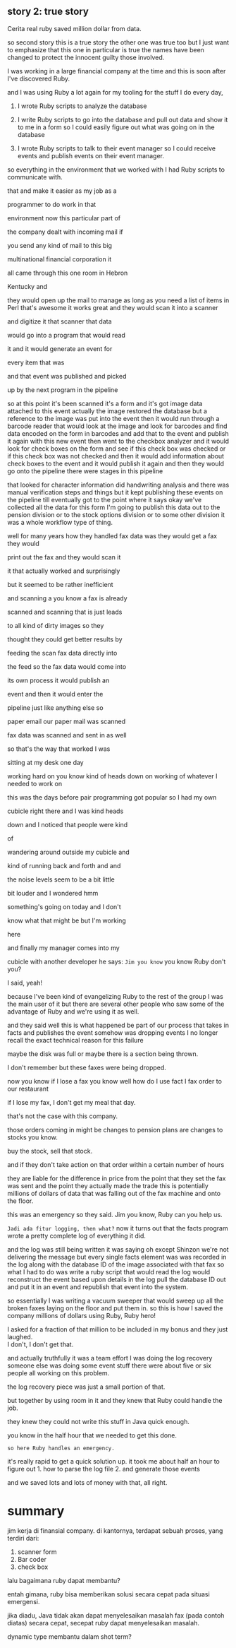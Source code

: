 ## story 2: true story
Cerita real ruby saved million dollar from data.


so second story this is a true story
the other one was true too but I just
want to emphasize that this one in particular is true the names have been
changed to protect the innocent guilty those involved.

I was working in a large financial company at the time and this
is soon after I've discovered Ruby.

and I was using Ruby a lot again for my
tooling for the stuff I do every day, 
1. I wrote Ruby scripts to analyze the database 
2. I write Ruby scripts to go into the database and pull out data and show it
to me in a form so I could easily figure
out what was going on in the database

3. I wrote Ruby scripts to talk to their event manager so I could receive events and publish events on their event manager. 


so everything in the environment that we worked with I had Ruby scripts to communicate with.

that and make it easier as my job as a

programmer to do work in that

environment now this particular part of

the company dealt with incoming mail if

you send any kind of mail to this big

multinational financial corporation it

all came through this one room in Hebron

Kentucky and 

they would open up the mail to manage as long as you need a list of items in Perl that's awesome it works great and they would scan it into a scanner

and digitize it that scanner that data

would go into a program that would read

it and it would generate an event for

every item that was

and that event was published and picked

up by the next program in the pipeline

so at this point it's been scanned it's
a form and it's got image data attached
to this event actually the image
restored the database but a reference to the image was put into the event then it would run through a barcode reader that would look at the image and look for barcodes and find data encoded on the form in barcodes and add that to the event and publish it again with this new event then went to the checkbox analyzer and it would look for check boxes on the form and see if this check box was checked or if this check box was not checked and then it would add information about check boxes to the event and it would publish it again and then they would go onto the pipeline there were stages in this pipeline 

that looked for character information did handwriting analysis 
and there was manual verification steps and things but it kept publishing these events on the pipeline till eventually got to the point where it says okay we've collected all the data for this form I'm going to publish this data out to the pension division or to the stock options division or to some other division it was a whole workflow type of thing. 


well for many years how they handled fax data was they would get a fax they would

print out the fax and they would scan it

it that actually worked and surprisingly

but it seemed to be rather inefficient

and scanning a you know a fax is already

scanned and scanning that is just leads

to all kind of dirty images so they

thought they could get better results by

feeding the scan fax data directly into

the feed so the fax data would come into

its own process it would publish an

event and then it would enter the

pipeline just like anything else so

paper email our paper mail was scanned

fax data was scanned and sent in as well

so that's the way that worked I was

sitting at my desk one day 


working hard
on you know kind of heads down on
working of whatever I needed to work on

this was the days before pair programming got popular so I had my own

cubicle right there and I was kind heads

down and I noticed that people were kind

of

wandering around outside my cubicle and

kind of running back and forth and and

the noise levels seem to be a bit little

bit louder and I wondered hmm

something's going on today and I don't

know what that might be but I'm working

here

and finally my manager comes into my

cubicle with another developer he says: 
`Jim you know` 
you know Ruby don't you? 

I said, yeah! 

because I've been kind of evangelizing Ruby to the rest of the group I was the main user of it but there are several other people who saw some of the advantage of Ruby and we're using it as well. 

and they said well this is what happened be part of our process that takes in facts and publishes the event somehow was dropping events I no longer recall the exact technical reason for this failure 



maybe the disk was full or maybe there is a section being thrown.


I don't remember but these faxes were being dropped. 


now you know if I lose a fax you know well how do I use fact I fax order to our restaurant 

if I lose my fax, I don't get my meal that day. 

that's not the case with this company. 

those orders coming in might be changes to pension plans are changes to stocks you know. 

buy the stock, sell that stock. 

and if they don't take action on that order within a certain number of hours 

they are liable for the difference in price 
from the point that they set the fax was sent and the point they actually made the trade this is potentially millions of dollars of data that was falling out of the fax machine and onto the floor. 

this was an emergency so they said.
Jim you know, Ruby can you help us. 

`Jadi ada fitur logging, then what?`
now it turns out that the facts program wrote a pretty complete log of everything it did.

and the log was still being written it
was saying oh except Shinzon we're not  delivering the message but every single  facts element was was recorded in the  log along with the database ID of the  image associated with that fax so what I  had to do was write a ruby script that  would read the log  would reconstruct the event based upon  details in the log pull the database ID  out and put it in an event and republish  that event into the system. 

so essentially I was writing a vacuum sweeper that would sweep up all the broken faxes laying on the floor and put them in.  so this is how I saved the company millions of dollars using Ruby, Ruby hero! 


I asked for a fraction of that million to be included in my bonus and they just laughed.   
I don't, I don't get that. 

and actually truthfully it was a team  effort I was doing the log recovery  someone else was doing some event stuff there were about five or six people all working on this problem. 

the log recovery piece was just a small portion of that. 

but together by using room in it and they knew that Ruby could handle the job.

they knew they could not write this stuff in Java quick enough. 

you know in the half hour that we needed to get this done.

`so here Ruby handles an emergency.`

it's really rapid to get a quick solution up. 
it took me about half an hour to figure out 
	1. how to parse the log file 
	2. and generate those events 

and we saved lots and lots of money with that, all right.

# summary
jim kerja di finansial company.
di kantornya, terdapat sebuah proses, yang terdiri dari:
1. scanner form
2. Bar coder
3. check box

lalu bagaimana ruby dapat membantu?

entah gimana, ruby bisa memberikan solusi secara cepat pada situasi emergensi.

jika diadu, Java tidak akan dapat menyelesaikan masalah fax (pada contoh diatas) secara cepat, secepat ruby dapat menyelesaikan masalah.

dynamic type membantu dalam shot term?
